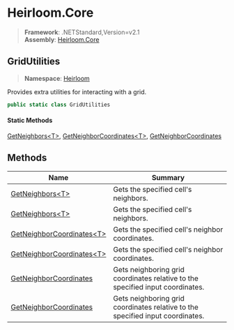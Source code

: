 # Heirloom.Core

> **Framework**: .NETStandard,Version=v2.1  
> **Assembly**: [Heirloom.Core][0]  

## GridUtilities

> **Namespace**: [Heirloom][0]  

Provides extra utilities for interacting with a grid.

```cs
public static class GridUtilities
```

#### Static Methods

[GetNeighbors\<T>][1], [GetNeighborCoordinates\<T>][2], [GetNeighborCoordinates][3]

## Methods

| Name                            | Summary                                                                        |
|---------------------------------|--------------------------------------------------------------------------------|
| [GetNeighbors\<T>][1]           | Gets the specified cell's neighbors.                                           |
| [GetNeighbors\<T>][1]           | Gets the specified cell's neighbors.                                           |
| [GetNeighborCoordinates\<T>][2] | Gets the specified cell's neighbor coordinates.                                |
| [GetNeighborCoordinates\<T>][2] | Gets the specified cell's neighbor coordinates.                                |
| [GetNeighborCoordinates][3]     | Gets neighboring grid coordinates relative to the specified input coordinates. |
| [GetNeighborCoordinates][3]     | Gets neighboring grid coordinates relative to the specified input coordinates. |

[0]: ../../Heirloom.Core.md
[1]: GridUtilities/GetNeighbors[T].md
[2]: GridUtilities/GetNeighborCoordinates[T].md
[3]: GridUtilities/GetNeighborCoordinates.md

